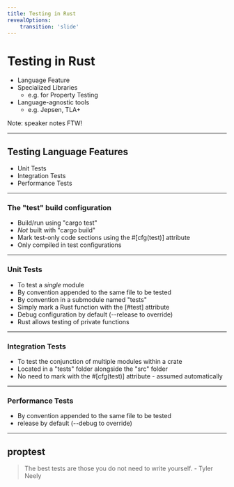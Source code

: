 ```yaml
---
title: Testing in Rust
revealOptions:
    transition: 'slide'
---
```


# Testing in Rust

* Language Feature
* Specialized Libraries
  * e.g. for Property Testing
* Language-agnostic tools
  * e.g. Jepsen, TLA+

Note: speaker notes FTW!

---

## Testing Language Features

* Unit Tests
* Integration Tests
* Performance Tests

----

### The "test" build configuration

* Build/run using "cargo test"
* *Not* built with "cargo build"
* Mark test-only code sections using the #[cfg(test)] attribute
* Only compiled in test configurations

----

### Unit Tests

* To test a *single* module
* By convention appended to the same file to be tested
* By convention in a submodule named "tests"
* Simply mark a Rust function with the [#test] attribute
* Debug configuration by default (--release to override)
* Rust allows testing of private functions

----

### Integration Tests

* To test the conjunction of multiple modules within a crate
* Located in a "tests" folder alongside the "src" folder
* No need to mark with the #[cfg(test)] attribute - assumed automatically

----

### Performance Tests

* By convention appended to the same file to be tested
* release by default (--debug to override)

---

## proptest

> The best tests are those you do not need to write yourself. - Tyler Neely
